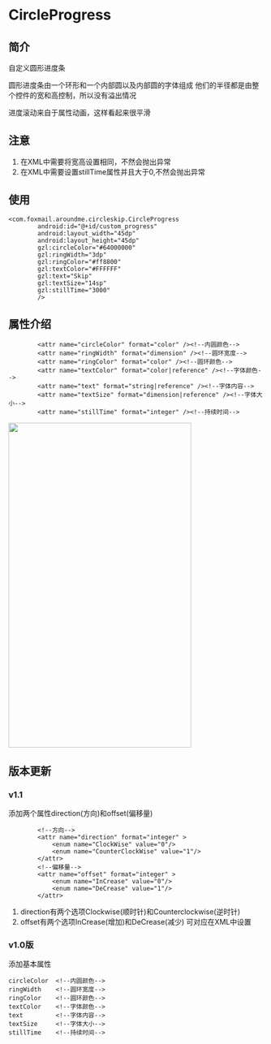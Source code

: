 # CircleProgress


## 简介
  自定义圆形进度条

  圆形进度条由一个环形和一个内部圆以及内部圆的字体组成
  他们的半径都是由整个控件的宽和高控制，所以没有溢出情况

  进度滚动来自于属性动画，这样看起来很平滑

## 注意

  1. 在XML中需要将宽高设置相同，不然会抛出异常
  2. 在XML中需要设置stillTime属性并且大于0,不然会抛出异常

## 使用
  ```
  <com.foxmail.aroundme.circleskip.CircleProgress
          android:id="@+id/custom_progress"
          android:layout_width="45dp"
          android:layout_height="45dp"
          gzl:circleColor="#64000000"
          gzl:ringWidth="3dp"
          gzl:ringColor="#ff8800"
          gzl:textColor="#FFFFFF"
          gzl:text="Skip"
          gzl:textSize="14sp"
          gzl:stillTime="3000"
          />
```

## 属性介绍
  ```
          <attr name="circleColor" format="color" /><!--内圆颜色-->
          <attr name="ringWidth" format="dimension" /><!--圆环宽度-->
          <attr name="ringColor" format="color" /><!--圆环颜色-->
          <attr name="textColor" format="color|reference" /><!--字体颜色-->
          <attr name="text" format="string|reference" /><!--字体内容-->
          <attr name="textSize" format="dimension|reference" /><!--字体大小-->
          <attr name="stillTime" format="integer" /><!--持续时间-->
```


<img src="https://github.com/aroundone/GifRepository/blob/master/CircleProgress/CircleProgress.gif" width=360 height=640 />

## 版本更新
###  v1.1

添加两个属性direction(方向)和offset(偏移量)
```
        <!--方向-->
        <attr name="direction" format="integer" >
            <enum name="ClockWise" value="0"/>
            <enum name="CounterClockWise" value="1"/>
        </attr>
        <!--偏移量-->
        <attr name="offset" format="integer" >
            <enum name="InCrease" value="0"/>
            <enum name="DeCrease" value="1"/>
        </attr>
```
1. direction有两个选项Clockwise(顺时针)和Counterclockwise(逆时针)
2. offset有两个选项InCrease(增加)和DeCrease(减少)
可对应在XML中设置

### v1.0版
添加基本属性

```
circleColor  <!--内圆颜色-->
ringWidth    <!--圆环宽度-->
ringColor    <!--圆环颜色-->
textColor    <!--字体颜色-->
text         <!--字体内容-->
textSize     <!--字体大小-->
stillTime    <!--持续时间-->
```